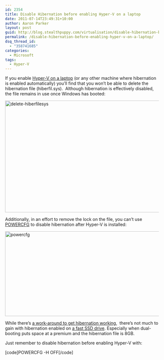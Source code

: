 ```yaml
---
id: 2354
title: Disable Hibernation before enabling Hyper-V on a laptop
date: 2011-07-14T23:49:31+10:00
author: Aaron Parker
layout: post
guid: http://blog.stealthpuppy.com/virtualisation/disable-hibernation-before-enabling-hyper-v-on-a-laptop/
permalink: /disable-hibernation-before-enabling-hyper-v-on-a-laptop/
dsq_thread_id:
  - "358741685"
categories:
  - Microsoft
tags:
  - Hyper-V
---
```

If you enable [Hyper-V on a laptop](http://blog.drtritsch.com/?p=165) (or any other machine where hibernation is enabled automatically) you’ll find that you won’t be able to delete the hibernation file (hiberfil.sys).&#160; Although hibernation is effectively disabled, the file remains in use once Windows has booted:

<img style="background-image: none; border-bottom: 0px; border-left: 0px; padding-left: 0px; padding-right: 0px; display: inline; border-top: 0px; border-right: 0px; padding-top: 0px" title="delete-hiberfilesys" border="0" alt="delete-hiberfilesys" src="http://stealthpuppy.com/wp-content/uploads/2011/07/delete-hiberfilesys.png" width="660" height="365" /> 

Additionally, in an effort to remove the lock on the file, you can’t use [POWERCFG](http://technet.microsoft.com/en-us/library/cc748940(WS.10).aspx) to disable hibernation after Hyper-V is installed:

<img style="background-image: none; border-bottom: 0px; border-left: 0px; padding-left: 0px; padding-right: 0px; display: inline; border-top: 0px; border-right: 0px; padding-top: 0px" title="powercfg" border="0" alt="powercfg" src="http://stealthpuppy.com/wp-content/uploads/2011/07/powercfg.png" width="660" height="277" /> 

While there’s [a work-around to get hibernation working](http://blogs.technet.com/b/doxley/archive/2008/09/05/getting-some-sleep.aspx),&#160; there’s not much to gain with hibernation enabled on [a fast SSD drive](http://www.ocztechnology.com/ocz-vertex-3-sata-iii-2-5-ssd.html). Especially when dual-booting puts space at a premium and the hibernation file is 8GB.

Just remember to disable hibernation before enabling Hyper-V with:

[code]POWERCFG -H OFF[/code]